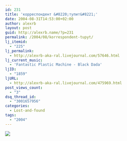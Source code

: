 ```yaml
---
id: 231
title: 'корреспондент &#8220;тупит&#8221;'
date: 2004-08-31T14:53:00+02:00
author: alexrb
layout: post
guid: http://alexrb.name/?p=231
permalink: /2004/08/korrespondent-tupyt/
lj_itemid:
  - "225"
lj_permalink:
  - http://alexrb-aka-ral.livejournal.com/57646.html
lj_current_music:
  - 'Fantastic Plastic Machine - Black Dada'
ljID:
  - "1859"
ljURL:
  - http://alexrb-aka-ral.livejournal.com/475969.html
post_views_count:
  - "3"
dsq_thread_id:
  - "3001657956"
categories:
  - Lost-and-found
tags:
  - "2004"
---
```

<img src="http://img.lj.com.ua/alexrb-aka-ral/pritupil.jpg" border=0>